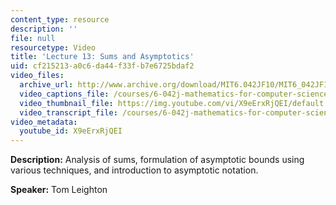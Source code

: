 ```yaml
---
content_type: resource
description: ''
file: null
resourcetype: Video
title: 'Lecture 13: Sums and Asymptotics'
uid: cf215213-a0c6-da44-f33f-b7e6725bdaf2
video_files:
  archive_url: http://www.archive.org/download/MIT6.042JF10/MIT6_042JF10_lec13_300k.mp4
  video_captions_file: /courses/6-042j-mathematics-for-computer-science-fall-2010/e2983d81cfef5c9c9f3726d1b597e9a3_X9eErxRjQEI.vtt
  video_thumbnail_file: https://img.youtube.com/vi/X9eErxRjQEI/default.jpg
  video_transcript_file: /courses/6-042j-mathematics-for-computer-science-fall-2010/0ee7810a0f2b2cded346b7ae55814e21_X9eErxRjQEI.pdf
video_metadata:
  youtube_id: X9eErxRjQEI
---
```


**Description:** Analysis of sums, formulation of asymptotic bounds using various techniques, and introduction to asymptotic notation.

**Speaker:** Tom Leighton